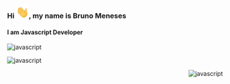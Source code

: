 <p align="left">
<h3>Hi <img src="https://raw.githubusercontent.com/KevinPatel04/KevinPatel04/master/Hi.gif" width="30px">, my name is Bruno Meneses </h3>
<h4>I am Javascript Developer</h4>
</p>
<p align="left">
<img src="https://i.ibb.co/RS6phpM/Grupo-19.png" alt="javascript"/>
</p>
<p align="left">
<img src="https://i.ibb.co/vsXpZbM/Grupo-15.png" alt="javascript"/>
</p>

<p align="right">
<img src="https://i.ibb.co/yF74YJM/Grupo-14.png" alt="javascript" height="350"/>
</p>
